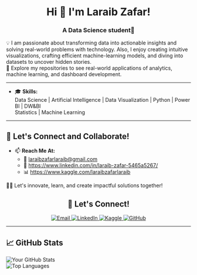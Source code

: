 <h1 align="center">Hi 👋 I'm Laraib Zafar!</h1>

<h3 align="center">A Data Science student🌟</h3>

💡 I am passionate about transforming data into actionable insights and solving real-world problems with technology. Also, I enjoy creating intuitive visualizations, crafting efficient machine-learning models, and diving into datasets to uncover hidden stories.  
🌱 Explore my repositories to see real-world applications of analytics, machine learning, and dashboard development.

---
- 🎓 **Skills:**  
   Data Science | Artificial Intelligence | Data Visualization | Python | Power BI | DW&BI  
   Statistics | Machine Learning 
---

## 🚀 Let's Connect and Collaborate!
- 📫 **Reach Me At:**  
   - 📧 laraibzafarlaraib@gmail.com
   - 💼 https://www.linkedin.com/in/laraib-zafar-5465a5267/
   - 📊 https://www.kaggle.com/laraibzafarlaraib

👨‍💻 Let's innovate, learn, and create impactful solutions together!  
<h2 align="center">🚀 Let's Connect!</h2>

<p align="center">
  <a href="mailto:your-email@example.com" target="_blank">
    <img src="https://img.shields.io/badge/Email-D14836?style=for-the-badge&logo=gmail&logoColor=white" alt="Email">
  </a>
  <a href="https://linkedin.com/in/yourprofile" target="_blank">
    <img src="https://img.shields.io/badge/LinkedIn-0077B5?style=for-the-badge&logo=linkedin&logoColor=white" alt="LinkedIn">
  </a>
  <a href="https://kaggle.com/your-kaggle-profile" target="_blank">
    <img src="https://img.shields.io/badge/Kaggle-20BEFF?style=for-the-badge&logo=kaggle&logoColor=white" alt="Kaggle">
  </a>
  <a href="https://github.com/your-github-username" target="_blank">
    <img src="https://img.shields.io/badge/GitHub-181717?style=for-the-badge&logo=github&logoColor=white" alt="GitHub">
  </a>
</p>

---

## 📈 GitHub Stats

![Your GitHub Stats](https://github-readme-stats.vercel.app/api?username=your-github-username&show_icons=true&theme=radical)  
![Top Languages](https://github-readme-stats.vercel.app/api/top-langs/?username=your-github-username&layout=compact&theme=radical)
